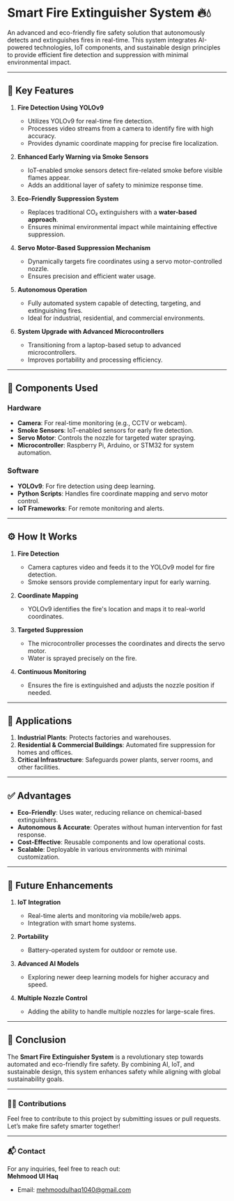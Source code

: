 # Smart Fire Extinguisher System 🔥💧

An advanced and eco-friendly fire safety solution that autonomously detects and extinguishes fires in real-time. This system integrates AI-powered technologies, IoT components, and sustainable design principles to provide efficient fire detection and suppression with minimal environmental impact.

---

## 🔑 Key Features

1. **Fire Detection Using YOLOv9**  
   - Utilizes YOLOv9 for real-time fire detection.  
   - Processes video streams from a camera to identify fire with high accuracy.  
   - Provides dynamic coordinate mapping for precise fire localization.  

2. **Enhanced Early Warning via Smoke Sensors**  
   - IoT-enabled smoke sensors detect fire-related smoke before visible flames appear.  
   - Adds an additional layer of safety to minimize response time.  

3. **Eco-Friendly Suppression System**  
   - Replaces traditional CO₂ extinguishers with a **water-based approach**.  
   - Ensures minimal environmental impact while maintaining effective suppression.  

4. **Servo Motor-Based Suppression Mechanism**  
   - Dynamically targets fire coordinates using a servo motor-controlled nozzle.  
   - Ensures precision and efficient water usage.  

5. **Autonomous Operation**  
   - Fully automated system capable of detecting, targeting, and extinguishing fires.  
   - Ideal for industrial, residential, and commercial environments.  

6. **System Upgrade with Advanced Microcontrollers**  
   - Transitioning from a laptop-based setup to advanced microcontrollers.  
   - Improves portability and processing efficiency.  

---

## 🧩 Components Used

### Hardware
- **Camera**: For real-time monitoring (e.g., CCTV or webcam).  
- **Smoke Sensors**: IoT-enabled sensors for early fire detection.  
- **Servo Motor**: Controls the nozzle for targeted water spraying.  
- **Microcontroller**: Raspberry Pi, Arduino, or STM32 for system automation.  

### Software
- **YOLOv9**: For fire detection using deep learning.  
- **Python Scripts**: Handles fire coordinate mapping and servo motor control.  
- **IoT Frameworks**: For remote monitoring and alerts.  

---

## ⚙️ How It Works

1. **Fire Detection**  
   - Camera captures video and feeds it to the YOLOv9 model for fire detection.  
   - Smoke sensors provide complementary input for early warning.  

2. **Coordinate Mapping**  
   - YOLOv9 identifies the fire's location and maps it to real-world coordinates.  

3. **Targeted Suppression**  
   - The microcontroller processes the coordinates and directs the servo motor.  
   - Water is sprayed precisely on the fire.  

4. **Continuous Monitoring**  
   - Ensures the fire is extinguished and adjusts the nozzle position if needed.  

---

## 🌟 Applications

1. **Industrial Plants**: Protects factories and warehouses.  
2. **Residential & Commercial Buildings**: Automated fire suppression for homes and offices.  
3. **Critical Infrastructure**: Safeguards power plants, server rooms, and other facilities.  

---

## ✅ Advantages

- **Eco-Friendly**: Uses water, reducing reliance on chemical-based extinguishers.  
- **Autonomous & Accurate**: Operates without human intervention for fast response.  
- **Cost-Effective**: Reusable components and low operational costs.  
- **Scalable**: Deployable in various environments with minimal customization.  

---

## 🚀 Future Enhancements

1. **IoT Integration**  
   - Real-time alerts and monitoring via mobile/web apps.  
   - Integration with smart home systems.  

2. **Portability**  
   - Battery-operated system for outdoor or remote use.  

3. **Advanced AI Models**  
   - Exploring newer deep learning models for higher accuracy and speed.  

4. **Multiple Nozzle Control**  
   - Adding the ability to handle multiple nozzles for large-scale fires.  

---

## 🎯 Conclusion

The **Smart Fire Extinguisher System** is a revolutionary step towards automated and eco-friendly fire safety. By combining AI, IoT, and sustainable design, this system enhances safety while aligning with global sustainability goals.

---

### 👷‍♂️ Contributions

Feel free to contribute to this project by submitting issues or pull requests. Let’s make fire safety smarter together!

---

### 📬 Contact

For any inquiries, feel free to reach out:  
**Mehmood Ul Haq**  
- Email: [mehmoodulhaq1040@gmail.com](mailto:mehmoodulhaq1040@gmail.com)
